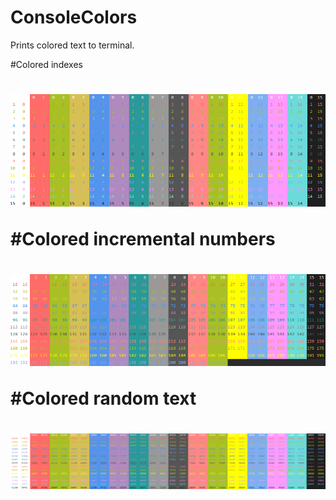 # ConsoleColors
Prints colored text to terminal.

#Colored indexes <h1>
![alt text](./readme_images/colored_indexes.PNG)

#Colored incremental numbers <h1>
![alt text](./readme_images/colored_incremental_numbers.PNG)

#Colored random text <h1>
![alt text](./readme_images/colored_random_text.PNG)

